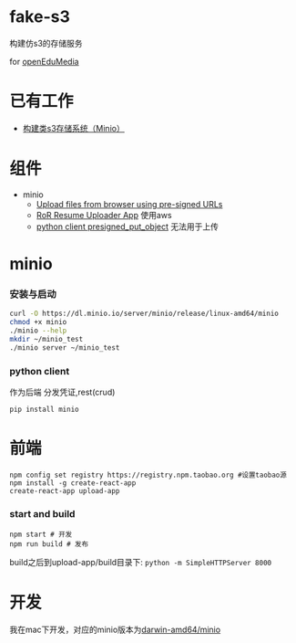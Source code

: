 # fake-s3 

构建仿s3的存储服务

for [openEduMedia](https://github.com/openEduClub/openEduMedia)

# 已有工作
*  [构建类s3存储系统（Minio）](http://blog.just4fun.site/install-Minio-Cloud-Storage.html)

# 组件
*  minio
    *  [Upload files from browser using pre-signed URLs](https://docs.minio.io/docs/upload-files-from-browser-using-pre-signed-urls)
    *  [RoR Resume Uploader App](https://docs.minio.io/docs/ror-resume-uploader-app)  使用aws
    *  [python client presigned_put_object](https://docs.minio.io/docs/python-client-api-reference#presigned_put_object)  无法用于上传


# minio
### 安装与启动

```bash
curl -O https://dl.minio.io/server/minio/release/linux-amd64/minio
chmod +x minio
./minio --help
mkdir ~/minio_test
./minio server ~/minio_test
```

### python client
作为后端 分发凭证,rest(crud)

```
pip install minio
```

# 前端
```
npm config set registry https://registry.npm.taobao.org #设置taobao源
npm install -g create-react-app
create-react-app upload-app
```

### start and build

```
npm start # 开发
npm run build # 发布
```

build之后到upload-app/build目录下: `python -m SimpleHTTPServer 8000`



# 开发
我在mac下开发，对应的minio版本为[darwin-amd64/minio](https://dl.minio.io/server/minio/release/darwin-amd64/minio)

